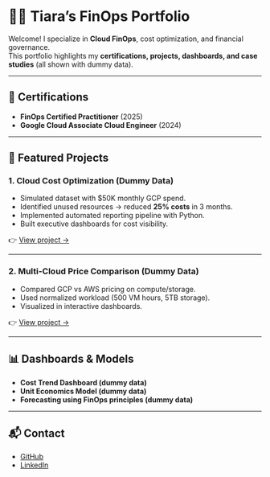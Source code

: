 # 👩‍💻 Tiara’s FinOps Portfolio  

Welcome! I specialize in **Cloud FinOps**, cost optimization, and financial governance.  
This portfolio highlights my **certifications, projects, dashboards, and case studies** (all shown with dummy data).  

---

## 📜 Certifications
- **FinOps Certified Practitioner** (2025)  
- **Google Cloud Associate Cloud Engineer** (2024)  

---

## 🚀 Featured Projects  

### 1. Cloud Cost Optimization (Dummy Data)  
- Simulated dataset with $50K monthly GCP spend.  
- Identified unused resources → reduced **25% costs** in 3 months.  
- Implemented automated reporting pipeline with Python.  
- Built executive dashboards for cost visibility.  

👉 [View project →](projects/cloud-cost-optimization.md)  

---

### 2. Multi-Cloud Price Comparison (Dummy Data)  
- Compared GCP vs AWS pricing on compute/storage.  
- Used normalized workload (500 VM hours, 5TB storage).  
- Visualized in interactive dashboards.  

👉 [View project →](projects/multicloud-price-comparison.md)  

---

## 📊 Dashboards & Models  
- **Cost Trend Dashboard (dummy data)**  
- **Unit Economics Model (dummy data)**  
- **Forecasting using FinOps principles (dummy data)**  

---

## 📬 Contact  
- [GitHub](https://github.com/tradhianty)  
- [LinkedIn](https://linkedin.com/in/tradhianty)  
